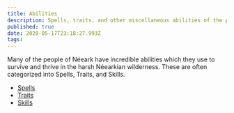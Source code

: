 ```yaml
---
title: Abilities
description: Spells, traits, and other miscellaneous abilities of the peoples of Néeark.
published: true
date: 2020-05-17T23:18:27.993Z
tags: 
---
```


Many of the people of Néeark have incredible abilities which they use to survive and thrive in the harsh Néearkian wilderness. These are often categorized into Spells, Traits, and Skills.

* [Spells](/abilities/spells)
* [Traits](/abilities/traits)
* [Skills](/abilities/skills)